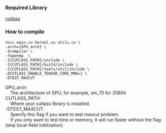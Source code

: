 ### Required Library

[cutlass](https://github.com/NVIDIA/cutlass)

### How to compile
```
nvcc main.cu kernel.cu utils.cu \
-arch={GPU_arch} \
-Xcompiler \
-fopenmp  \
-I{CUTLASS_PATH}/include \
-I{CUTLASS_PATH}/build/include \
-I{CUTLASS_PATH}/tools/util/include \
-DCUTLASS_ENABLE_TENSOR_CORE_MMA=1 \
-DTEST_MAXCUT
```
GPU_arch: \
&nbsp;&nbsp;&nbsp;&nbsp;The architecture of GPU, for example, sm_75 for 2080ti \
CUTLASS_PATH: \
&nbsp;&nbsp;&nbsp;&nbsp;Where your cutlass library is installed. \
-DTEST_MAXCUT: \
&nbsp;&nbsp;&nbsp;&nbsp;Specify this flag if you want to test maxcut problem. \
&nbsp;&nbsp;&nbsp;&nbsp;If you only want to test time or memory, it will run faster without the flag (skip local-field initilization)
